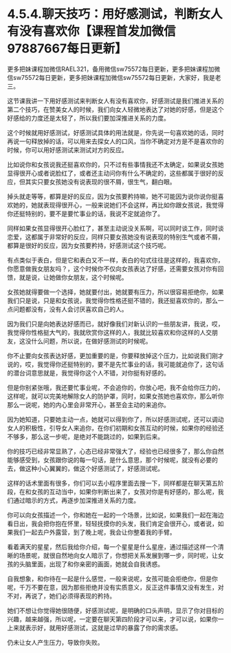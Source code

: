 # 4.5.4.聊天技巧：用好感测试，判断女人有没有喜欢你【课程首发加微信97887667每日更新】

更多把妹课程加微信RAEL321，备用微信sw75572每日更新，更多把妹课程加微信sw75572每日更新，更多把妹课程加微信sw75572每日更新，大家好，我是老三。

这节课我讲一下用好感测试来判断女人有没有喜欢你，好感测试是我们推进关系的第二个技巧，在赞美女人的时候，我们向女人轻微地表达了对她的好感，但是这个好感给的力度还是太轻了，所以我们要加深推进关系的力度。

这个时候就用好感测试，好感测试具体的用法就是，你先说一句喜欢她的话，同时再说一句释放掉的话，可以用来去探女人的口风，当你不确定对方是不是喜欢你的时候，你可以用好感测试来测试对方的反应。

比如说你和女孩说我还挺喜欢你的，只不过有些事情我还不太确定，如果说女孩她显得很开心或者说脸红了，或者还主动问你有什么不确定的，这些都属于很好的反应，但其实只要女孩她没有说表现的很不屑，很生气，翻白眼。

掉头就走等等，都算是好的反应，因为女孩要矜持嘛，她不可能因为说你说你挺喜欢她的，她就表现得很开心，一般来说她们不会这样，再比如你跟女孩说，我觉得你还挺特别的，要不是要忙事业的话，我说不定就追你了。

同样如果女孩显得很开心脸红了，甚至主动说没关系啊，可以同时谈工作，同时谈恋爱，这都属于非常好的反应，同样只要女孩她没有说表现的特别生气或者不屑，都算是很好的反应，因为女孩要矜持，好感测试这个技巧呢。

有点类似于表白，但是它和表白又不一样，表白的句式往往是这样的，我喜欢你，你愿意做我女朋友吗？，这个时候你不仅向女孩表达了好感，还需要女孩对你有回馈，就是说，让她做你女朋友，这个时候呢。

女孩她就得要做一个选择，她就要付出，她就要有压力，所以很容易拒绝你，如果我们只是说，只是和女孩说，我觉得你性格还挺不错的，我还挺喜欢你的，那么一点问题都没有，没有人会讨厌喜欢自己的人。

因为我们只是向她表达好感而已，就好像我们对新认识的一些朋友讲，我说，哎，我觉得你性格挺大气的，我就欣赏你这样的人，我就比较喜欢和你这样的人交朋友，这没什么问题，所以说，在做好感测试的时候呢。

你不止要向女孩表达好感，更加重要的是，你要释放掉这个压力，比如说我们刚才说的，哎，我觉得你还挺特别的，要不是先忙事业的话，我可能就追你了，这句话的潜台词意思就是，我觉得你这个人不错，对你挺有好感的。

但是你别紧张哦，我还要忙事业呢，不会追你的，你放心吧，我不会给你压力的，这样呢，就可以完美地解除女人的防护罩，同时，如果女孩她也喜欢你，那么听你那么一说呢，她的内心里会非常开心，甚至会主动的来追你。

因为她知道，只要她主动一点，她就可以得到你了，所以好感测试呢，还可以调动女人的积极性，引导女人来追你，在你们初期和女孩互动的时候，如果你的经验还不够多，那么这一步呢，是绝对不能跳过的，如果到后来。

你的技巧已经非常显熟了，心态已经非常强大了，经验也已经很多了，那么你自然能够感受到，女孩跟你说的每一句话，是什么意思，那个时候呢，就没有必要的去，做这种小心翼翼的，做这个好感测试了，好感测试呢。

这样的话术里面有很多，你们可以去小程序里面去搜一下，同样都是在聊天第五阶段，在和女孩的互动当中，如果你判断出来了，女孩对你是有好感的，那么呢，我们通过暗示的方式，再逐步加深推进关系的力度。

你可以向女孩描述一个，你和她在一起的一个场景，比如说，如果我们一起在海边看日出，我会把你抱在怀里，轻轻抚摸你的头发，我们肯定会很开心，或者说，如果我们一起去户外露营，到了晚上呢，我会让你整着我的手臂。

看着满天的星星，然后我给你介绍，每一个星星是什么星座，通过描述这样一个清晰的场景呢，就很自然地向女人暗示了，你想把关系发展到哪一步，同时呢，让女孩的头脑里面，出现了和你亲密的画面，她就会自我诱惑。

自我想象，和你待在一起是什么感觉，一般来说呢，女孩可能会拒绝你，但是你呢，千万不要在意，因为那些拒绝并没有实质意义，反正这件事情又没有发生，对不对，再说了，她们必须得表现的矜持。

她们不想让你觉得她很随便，好感测试呢，是明确的口头声明，显示了你对目标的兴趣，越来越强，所以呢，一定要在聊天第四阶段才可以来，才可以说，如果你一上来就表示好，就用好感测试，这就是过早的暴露了你的需求感。

仍未让女人产生压力，导致你失败。